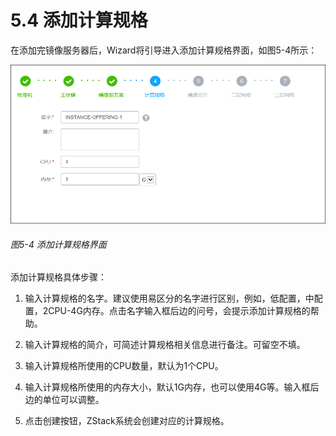 # 5.4 添加计算规格
在添加完镜像服务器后，Wizard将引导进入添加计算规格界面，如图5-4所示：

![png](../images/5-4.png "图5-4 添加计算规格界面")
###### 图5-4 添加计算规格界面 

添加计算规格具体步骤：

1. 输入计算规格的名字。建议使用易区分的名字进行区别，例如，低配置，中配置，2CPU-4G内存。点击名字输入框后边的问号，会提示添加计算规格的帮助。

2. 输入计算规格的简介，可简述计算规格相关信息进行备注。可留空不填。

3. 输入计算规格所使用的CPU数量，默认为1个CPU。

4. 输入计算规格所使用的内存大小，默认1G内存，也可以使用4G等。输入框后边的单位可以调整。

5. 点击创建按钮，ZStack系统会创建对应的计算规格。
